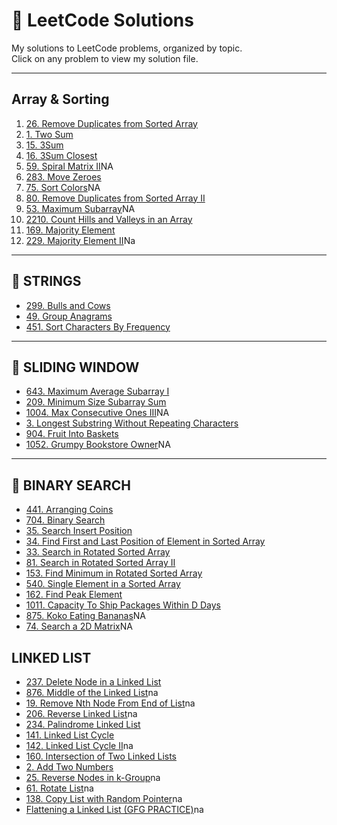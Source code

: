 # 📘 LeetCode Solutions

My solutions to LeetCode problems, organized by topic.  
Click on any problem to view my solution file.

---
## Array & Sorting

1. [26. Remove Duplicates from Sorted Array](https://leetcode.com/problems/remove-duplicates-from-sorted-array/submissions/1582956849)
2. [1. Two Sum](https://leetcode.com/problems/two-sum/submissions/1651836257)
3. [15. 3Sum](https://leetcode.com/problems/3sum/submissions/1592054620)
4. [16. 3Sum Closest](https://leetcode.com/problems/3sum-closest/submissions/1647945611)
5. [59. Spiral Matrix II](https://leetcode.com/problems/spiral-matrix-ii/)NA
6. [283. Move Zeroes](https://leetcode.com/problems/move-zeroes/submissions/1581363550)
7. [75. Sort Colors](https://leetcode.com/problems/sort-colors/)NA
8. [80. Remove Duplicates from Sorted Array II](https://leetcode.com/problems/remove-duplicates-from-sorted-array-ii/submissions/1750392635)
9. [53. Maximum Subarray](https://leetcode.com/problems/maximum-subarray/)NA
10. [2210. Count Hills and Valleys in an Array](https://leetcode.com/problems/count-hills-and-valleys-in-an-array/submissions/1754324324)
11. [169. Majority Element](https://leetcode.com/problems/majority-element/submissions/1658807972)
12. [229. Majority Element II](https://leetcode.com/problems/majority-element-ii/)Na

---

## 🔹 STRINGS
- [299. Bulls and Cows](./Strings/299_Bulls_and_Cows.cpp)
- [49. Group Anagrams](./Strings/49_Group_Anagrams.cpp)
- [451. Sort Characters By Frequency](./Strings/451_Sort_Characters_By_Frequency.cpp)

---

## 🔹 SLIDING WINDOW
- [643. Maximum Average Subarray I](https://leetcode.com/problems/maximum-average-subarray-i/submissions/1758072067)
- [209. Minimum Size Subarray Sum](https://leetcode.com/problems/minimum-size-subarray-sum/submissions/1770091380)
- [1004. Max Consecutive Ones III](./SlidingWindow/1004_Max_Consecutive_Ones_III.cpp)NA
- [3. Longest Substring Without Repeating Characters](https://leetcode.com/problems/longest-substring-without-repeating-characters/submissions/1758461357)
- [904. Fruit Into Baskets](https://leetcode.com/problems/fruit-into-baskets/submissions/1759532709)
- [1052. Grumpy Bookstore Owner](./SlidingWindow/1052_Grumpy_Bookstore_Owner.cpp)NA 

---

## 🔹 BINARY SEARCH
- [441. Arranging Coins](.[/BinarySearch/441_Arranging_Coins.cpp](https://leetcode.com/problems/arranging-coins/submissions/1754260530))
- [704. Binary Search](https://leetcode.com/problems/binary-search/submissions/1774881285)
- [35. Search Insert Position](https://leetcode.com/problems/search-insert-position/submissions/1609718533)
- [34. Find First and Last Position of Element in Sorted Array](https://leetcode.com/problems/find-first-and-last-position-of-element-in-sorted-array/submissions/1774921690)
- [33. Search in Rotated Sorted Array](https://leetcode.com/problems/search-in-rotated-sorted-array/submissions/1777607885)
- [81. Search in Rotated Sorted Array II](https://leetcode.com/problems/search-in-rotated-sorted-array-ii/submissions/1777634575)
- [153. Find Minimum in Rotated Sorted Array](https://leetcode.com/problems/find-minimum-in-rotated-sorted-array/submissions/1777649680)
- [540. Single Element in a Sorted Array](https://leetcode.com/problems/single-element-in-a-sorted-array/submissions/1777693311)
- [162. Find Peak Element](https://leetcode.com/problems/find-peak-element/submissions/1778211077)
- [1011. Capacity To Ship Packages Within D Days](https://leetcode.com/problems/capacity-to-ship-packages-within-d-days/submissions/1781094042)
- [875. Koko Eating Bananas](https://leetcode.com/problems/capacity-to-ship-packages-within-d-days/submissions/1781094042/)NA
- [74. Search a 2D Matrix](https://leetcode.com/problems/capacity-to-ship-packages-within-d-days/submissions/1781094042/)NA

## LINKED LIST
- [237. Delete Node in a Linked List](https://leetcode.com/problems/delete-node-in-a-linked-list/submissions/1665953066)
- [876. Middle of the Linked List]()na
- [19. Remove Nth Node From End of List]()na
- [206. Reverse Linked List]()na
- [234. Palindrome Linked List](https://leetcode.com/problems/palindrome-linked-list/submissions/1784932839)
- [141. Linked List Cycle](https://leetcode.com/problems/linked-list-cycle/submissions/1777112506)
- [142. Linked List Cycle II]()na
- [160. Intersection of Two Linked Lists](https://leetcode.com/problems/intersection-of-two-linked-lists/submissions/1784963118)
- [2. Add Two Numbers](https://leetcode.com/problems/add-two-numbers/submissions/1632073151)
- [25. Reverse Nodes in k-Group]()na
- [61. Rotate List]()na
- [138. Copy List with Random Pointer]()na
- [Flattening a Linked List (GFG PRACTICE)]()na

